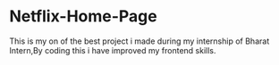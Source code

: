 # Netflix-Home-Page
This is my on of the best project i made during my internship of Bharat Intern,By coding this i have improved my frontend skills.

